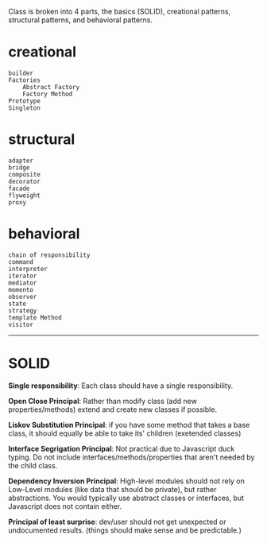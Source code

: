 Class is broken into 4 parts, the basics (SOLID), creational patterns, 
structural patterns, and behavioral patterns.

# creational
    builder
    Factories
        Abstract Factory
        Factory Method
    Prototype
    Singleton

# structural
    adapter
    bridge
    composite
    decorator
    facade
    flyweight
    proxy

# behavioral 
    chain of responsibility
    command
    interpreter
    iterator
    mediator
    momento
    observer
    state
    strategy
    template Method
    visitor

---

# SOLID

**Single responsibility**: Each class should have a single responsibility.

**Open Close Principal**: Rather than modify class (add new properties/methods) extend and create new classes if possible.

**Liskov Substitution Principal**: if you have some method that takes a base class, it should equally be able to take its' children (exetended classes)

**Interface Segrigation Principal**: Not practical due to Javascript duck typing. Do not include interfaces/methods/properties that aren't needed by the child class.

**Dependency Inversion Principal**: High-level modules should not rely on Low-Level modules (like data that should be private), but rather abstractions. You would typically use abstract classes or interfaces, but Javascript does not contain either.

**Principal of least surprise**: dev/user should not get unexpected or undocumented results. (things should make sense and be predictable.)
